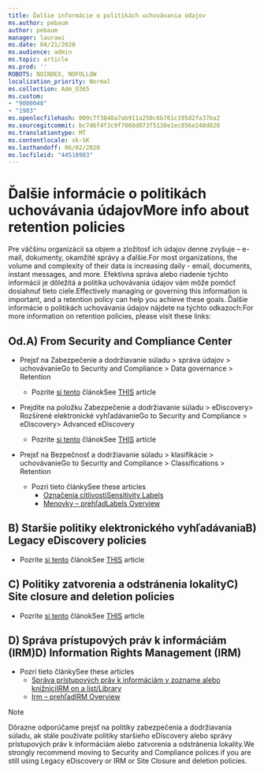 ```yaml
---
title: Ďalšie informácie o politikách uchovávania údajov
ms.author: pebaum
author: pebaum
manager: laurawi
ms.date: 04/21/2020
ms.audience: admin
ms.topic: article
ms.prod: ''
ROBOTS: NOINDEX, NOFOLLOW
localization_priority: Normal
ms.collection: Adm_O365
ms.custom:
- "9000048"
- "1983"
ms.openlocfilehash: 009c7f3848a7ab911a250c6b761c195d2fa37ba2
ms.sourcegitcommit: bc7d6f4f3c9f7060d073f5130e1ec856e248d020
ms.translationtype: MT
ms.contentlocale: sk-SK
ms.lasthandoff: 06/02/2020
ms.locfileid: "44510983"
---
```

# <a name="more-info-about-retention-policies"></a><span data-ttu-id="784a7-102">Ďalšie informácie o politikách uchovávania údajov</span><span class="sxs-lookup"><span data-stu-id="784a7-102">More info about retention policies</span></span>

<span data-ttu-id="784a7-103">Pre väčšinu organizácií sa objem a zložitosť ich údajov denne zvyšuje – e-mail, dokumenty, okamžité správy a ďalšie.</span><span class="sxs-lookup"><span data-stu-id="784a7-103">For most organizations, the volume and complexity of their data is increasing daily - email, documents, instant messages, and more.</span></span> <span data-ttu-id="784a7-104">Efektívna správa alebo riadenie týchto informácií je dôležitá a politika uchovávania údajov vám môže pomôcť dosiahnuť tieto ciele.</span><span class="sxs-lookup"><span data-stu-id="784a7-104">Effectively managing or governing this information is important, and a retention policy can help you achieve these goals.</span></span> <span data-ttu-id="784a7-105">Ďalšie informácie o politikách uchovávania údajov nájdete na týchto odkazoch:</span><span class="sxs-lookup"><span data-stu-id="784a7-105">For more information on retention policies, please visit these links:</span></span>

## <a name="a-from-security-and-compliance-center"></a><span data-ttu-id="784a7-106">Od.</span><span class="sxs-lookup"><span data-stu-id="784a7-106">A) From Security and Compliance Center</span></span>

- <span data-ttu-id="784a7-107">Prejsť na Zabezpečenie a dodržiavanie súladu > správa údajov > uchovávanie</span><span class="sxs-lookup"><span data-stu-id="784a7-107">Go to Security and Compliance > Data governance > Retention</span></span>
  - <span data-ttu-id="784a7-108">Pozrite [si tento](https://docs.microsoft.com/microsoft-365/compliance/retention-policies) článok</span><span class="sxs-lookup"><span data-stu-id="784a7-108">See [THIS](https://docs.microsoft.com/microsoft-365/compliance/retention-policies) article</span></span>

- <span data-ttu-id="784a7-109">Prejdite na položku Zabezpečenie a dodržiavanie súladu > eDiscovery> Rozšírené elektronické vyhľadávanie</span><span class="sxs-lookup"><span data-stu-id="784a7-109">Go to Security and Compliance > eDiscovery> Advanced eDiscovery</span></span> 
  - <span data-ttu-id="784a7-110">Pozrite [si tento](https://docs.microsoft.com/microsoft-365/compliance/ediscovery-cases) článok</span><span class="sxs-lookup"><span data-stu-id="784a7-110">See [THIS](https://docs.microsoft.com/microsoft-365/compliance/ediscovery-cases) article</span></span>

- <span data-ttu-id="784a7-111">Prejsť na Bezpečnosť a dodržiavanie súladu > klasifikácie > uchovávanie</span><span class="sxs-lookup"><span data-stu-id="784a7-111">Go to Security and Compliance > Classifications > Retention</span></span>
  - <span data-ttu-id="784a7-112">Pozri tieto články</span><span class="sxs-lookup"><span data-stu-id="784a7-112">See these articles</span></span>
    - [<span data-ttu-id="784a7-113">Označenia citlivosti</span><span class="sxs-lookup"><span data-stu-id="784a7-113">Sensitivity Labels</span></span>](https://docs.microsoft.com/microsoft-365/compliance/sensitivity-labels)
    - [<span data-ttu-id="784a7-114">Menovky – prehľad</span><span class="sxs-lookup"><span data-stu-id="784a7-114">Labels Overview</span></span>](https://docs.microsoft.com/microsoft-365/compliance/labels)

## <a name="b-legacy-ediscovery-policies"></a><span data-ttu-id="784a7-115">B) Staršie politiky elektronického vyhľadávania</span><span class="sxs-lookup"><span data-stu-id="784a7-115">B) Legacy eDiscovery policies</span></span>

- <span data-ttu-id="784a7-116">Pozrite [si tento](https://support.office.com/article/Set-up-an-eDiscovery-Center-in-SharePoint-Online-A18F8975-AA7F-43B4-A7D6-001D14744D8E) článok</span><span class="sxs-lookup"><span data-stu-id="784a7-116">See [THIS](https://support.office.com/article/Set-up-an-eDiscovery-Center-in-SharePoint-Online-A18F8975-AA7F-43B4-A7D6-001D14744D8E) article</span></span>

## <a name="c-site-closure-and-deletion-policies"></a><span data-ttu-id="784a7-117">C) Politiky zatvorenia a odstránenia lokality</span><span class="sxs-lookup"><span data-stu-id="784a7-117">C) Site closure and deletion policies</span></span>

- <span data-ttu-id="784a7-118">Pozrite [si tento](https://support.office.com/article/Use-policies-for-site-closure-and-deletion-A8280D82-27FD-48C5-9ADF-8A5431208BA5) článok</span><span class="sxs-lookup"><span data-stu-id="784a7-118">See [THIS](https://support.office.com/article/Use-policies-for-site-closure-and-deletion-A8280D82-27FD-48C5-9ADF-8A5431208BA5) article</span></span>  

## <a name="d-information-rights-management-irm"></a><span data-ttu-id="784a7-119">D) Správa prístupových práv k informáciám (IRM)</span><span class="sxs-lookup"><span data-stu-id="784a7-119">D) Information Rights Management (IRM)</span></span>

- <span data-ttu-id="784a7-120">Pozri tieto články</span><span class="sxs-lookup"><span data-stu-id="784a7-120">See these articles</span></span>
  - [<span data-ttu-id="784a7-121">Správa prístupových práv k informáciám v zozname alebo knižnici</span><span class="sxs-lookup"><span data-stu-id="784a7-121">IRM on a list/Library</span></span>](https://support.office.com/article/apply-information-rights-management-to-a-list-or-library-3bdb5c4e-94fc-4741-b02f-4e7cc3c54aa1)
  - [<span data-ttu-id="784a7-122">Irm – prehľad</span><span class="sxs-lookup"><span data-stu-id="784a7-122">IRM Overview</span></span>](https://support.office.com/article/create-and-apply-information-management-policies-eb501fe9-2ef6-4150-945a-65a6451ee9e9)

> [!Note]
> <span data-ttu-id="784a7-123">Dôrazne odporúčame prejsť na politiky zabezpečenia a dodržiavania súladu, ak stále používate politiky staršieho eDiscovery alebo správy prístupových práv k informáciám alebo zatvorenia a odstránenia lokality.</span><span class="sxs-lookup"><span data-stu-id="784a7-123">We strongly recommend moving to Security and Compliance polices if you are still using Legacy eDiscovery or IRM or Site Closure and deletion policies.</span></span>
